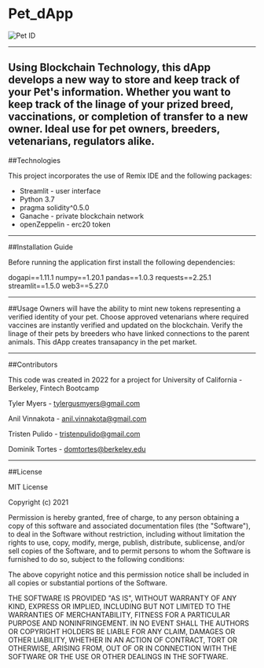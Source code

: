 # Pet_dApp

![Pet ID](https://assets.orvis.com/is/image/orvisprd/2SFY048VD_MSSW?wid=1200&src=is($object$:1-1))

---
Using Blockchain Technology, this dApp develops a new way to store and keep track of your Pet's information. Whether you want to keep track of the linage of your prized breed, vaccinations, or completion of transfer to a new owner. Ideal use for pet owners, breeders, vetenarians, regulators alike.
---
##Technologies

This project incorporates the use of Remix IDE and the following packages:

- Streamlit - user interface 
- Python 3.7 
- pragma solidity^0.5.0 
- Ganache - private blockchain network
- openZeppelin - erc20 token

---

##Installation Guide

Before running the application first install the following dependencies:

dogapi==1.11.1
numpy==1.20.1
pandas==1.0.3
requests==2.25.1
streamlit==1.5.0
web3==5.27.0

---
##Usage
Owners will have the ability to mint new tokens representing a verified identity of your pet.
Choose approved vetenarians where required vaccines are instantly verified and updated on the blockchain.
Verify the linage of their pets by breeders who have linked connections to the parent animals. 
This dApp creates transapancy in the pet market. 

---
##Contributors

This code was created in 2022 for a project for University of California - Berkeley, Fintech Bootcamp

Tyler Myers - tylergusmyers@gmail.com

Anil Vinnakota - anil.vinnakota@gmail.com

Tristen Pulido - tristenpulido@gmail.com

Dominik Tortes - domtortes@berkeley.edu

---
##License

MIT License

Copyright (c) 2021

Permission is hereby granted, free of charge, to any person obtaining a copy of this software and associated documentation files (the "Software"), to deal in the Software without restriction, including without limitation the rights to use, copy, modify, merge, publish, distribute, sublicense, and/or sell copies of the Software, and to permit persons to whom the Software is furnished to do so, subject to the following conditions:

The above copyright notice and this permission notice shall be included in all copies or substantial portions of the Software.

THE SOFTWARE IS PROVIDED "AS IS", WITHOUT WARRANTY OF ANY KIND, EXPRESS OR IMPLIED, INCLUDING BUT NOT LIMITED TO THE WARRANTIES OF MERCHANTABILITY, FITNESS FOR A PARTICULAR PURPOSE AND NONINFRINGEMENT. IN NO EVENT SHALL THE AUTHORS OR COPYRIGHT HOLDERS BE LIABLE FOR ANY CLAIM, DAMAGES OR OTHER LIABILITY, WHETHER IN AN ACTION OF CONTRACT, TORT OR OTHERWISE, ARISING FROM, OUT OF OR IN CONNECTION WITH THE SOFTWARE OR THE USE OR OTHER DEALINGS IN THE SOFTWARE.




